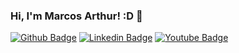 ### Hi, I'm Marcos Arthur! :D 👋


[![Github Badge](https://img.shields.io/badge/-Github-000?style=flat-square&logo=Github&logoColor=white&link=https://marcosarthur.github.io/)](https://github.com/MarcosArthur/)
[![Linkedin Badge](https://img.shields.io/badge/-LinkedIn-blue?style=flat-square&logo=Linkedin&logoColor=white&link=https://www.linkedin.com/in/marcos-arthur-630a56159/)](https://www.linkedin.com/in/marcos-arthur-630a56159/)
[![Youtube Badge](https://img.shields.io/badge/-YouTube-ff0000?style=flat-square&labelColor=ff0000&logo=youtube&logoColor=white&link=https://www.youtube.com/channel/UCgTq9-ey20M7TJ-AcqRgDYg)](https://www.youtube.com/channel/UCgTq9-ey20M7TJ-AcqRgDYg)


<!--
**MarcosArthur/MarcosArthur** is a ✨ _special_ ✨ repository because its `README.md` (this file) appears on your GitHub profile.

Here are some ideas to get you started:

- 🔭 I’m currently working on ...
- 🌱 I’m currently learning ...
- 👯 I’m looking to collaborate on ...
- 🤔 I’m looking for help with ...
- 💬 Ask me about ...
- 📫 How to reach me: ...
- 😄 Pronouns: ...
- ⚡ Fun fact: ...
-->
